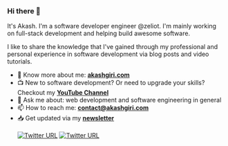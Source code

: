 ### Hi there 👋

It's Akash. I'm a software developer engineer @zeliot. I'm mainly working on full-stack development and helping build awesome software.

I like to share the knowledge that I've gained through my professional and personal experience in software development via blog posts and video tutorials.

- 🔗 Know more about me: **[akashgiri.com](https://akashgiri.com/)**
- 📺 New to software development? Or need to upgrade your skills? Checkout my **[YouTube Channel](https://www.youtube.com/c/AkashGiri)**
- 💬 Ask me about: web development and software engineering in general
- 📫 How to reach me: **[contact@akashgiri.com](mailto:contact@akashgiri.com)**
- 📥 Get updated via my **[newsletter](https://akashgiri.com/#section-newsletter)**
  <br>
  <br>
  [![Twitter URL](https://img.shields.io/twitter/url?color=%231DA1F2&label=follow&logo=twitter&logoColor=%231DA1F2&style=flat-square&url=https%3A%2F%2Fwww.reddit.com%2Fuser%2Fakashgiricse)](https://twitter.com/akashgiricse) [![Twitter URL](https://img.shields.io/twitter/url?color=%230072b1&label=connect&logo=linkedin&logoColor=%230072b1&style=flat-square&url=https%3A%2F%2Fwww.linkedin.com%2Fin%2Fakashgiricse%2F)](https://www.linkedin.com/in/akashgiricse/)
